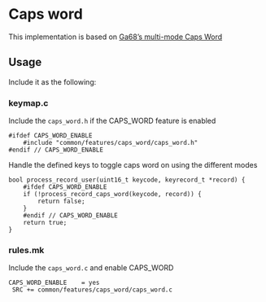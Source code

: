 # Caps word
This implementation is based on [Ga68’s multi-mode Caps Word](https://github.com/Ga68/qmk_firmware/blob/my_layout/keyboards/sofle/keymaps/Ga68/caps_word.c)

## Usage
Include it as the following:

### keymap.c
Include the `caps_word.h` if the CAPS_WORD feature is enabled
```
#ifdef CAPS_WORD_ENABLE
    #include "common/features/caps_word/caps_word.h"
#endif // CAPS_WORD_ENABLE
```

Handle the defined keys to toggle caps word on using the different modes
```
bool process_record_user(uint16_t keycode, keyrecord_t *record) {
    #ifdef CAPS_WORD_ENABLE
    if (!process_record_caps_word(keycode, record)) {
        return false;
    }
    #endif // CAPS_WORD_ENABLE
    return true;
}
```

### rules.mk
Include the `caps_word.c` and enable CAPS_WORD
```
CAPS_WORD_ENABLE    = yes
 SRC += common/features/caps_word/caps_word.c
```
